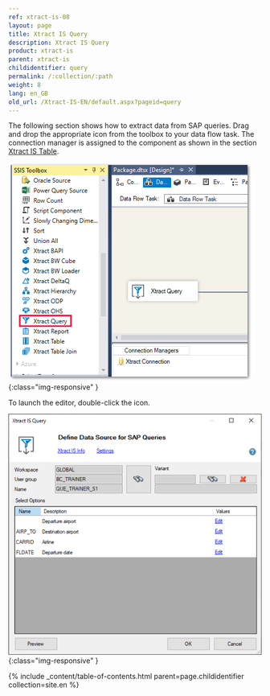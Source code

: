 ```yaml
---
ref: xtract-is-08
layout: page
title: Xtract IS Query
description: Xtract IS Query
product: xtract-is
parent: xtract-is
childidentifier: query
permalink: /:collection/:path
weight: 8
lang: en_GB
old_url: /Xtract-IS-EN/default.aspx?pageid=query
---
```


The following section shows how to extract data from SAP queries.
Drag and drop the appropriate icon from the toolbox to your data flow task. The connection manager is assigned to the component as shown in the section [Xtract IS Table](./table).

![Query-01](/img/content/Query-01.png){:class="img-responsive" }

To launch the editor, double-click the icon.

![Query-02](/img/content/Query-02.png){:class="img-responsive" }

{% include _content/table-of-contents.html parent=page.childidentifier collection=site.en %}